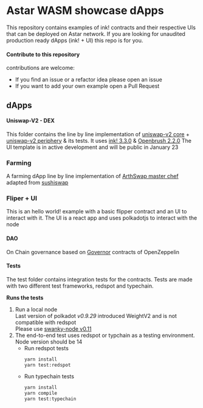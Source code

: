 # Astar WASM showcase dApps
This repository contains examples of ink! contracts and their respective UIs that can be deployed on Astar network.
If you are looking for unaudited production ready dApps (ink! + UI) this repo is for you.

#### Contribute to this repository
contributions are welcome:
- If you find an issue or a refactor idea please open an issue
- If you want to add your own example open a Pull Request

## dApps
#### Uniswap-V2 - DEX
This folder contains the line by line implementation of [uniswap-v2 core](https://github.com/Uniswap/v2-core) + [uniswap-v2 periphery](https://github.com/Uniswap/v2-periphery) & its tests. It uses [ink! 3.3.0](https://github.com/paritytech/ink/tree/v3.3.0) & [Openbrush 2.2.0](https://github.com/Supercolony-net/openbrush-contracts/tree/v2.2.0)
The UI template is in active development and will be public in January 23

### Farming
A farming dApp line by line implementation of [ArthSwap master chef](https://github.com/ArthSwap/ArthSwap-MasterChef) adapted from 
[sushiswap](https://github.com/sushiswap/sushiswap/blob/archieve/canary/contracts/MasterChefV2.sol) 

### Fliper + UI 
This is an hello world! example with a basic flipper contract and an UI to interact with it.
The UI is a react app and uses polkadotjs to interact with the node

#### DAO
On Chain governance based on [Governor](https://github.com/OpenZeppelin/openzeppelin-contracts/tree/master/contracts/governance) contracts of OpenZeppelin

#### Tests
The test folder contains integration tests for the contracts. Tests are made with two different test frameworks, redspot and typechain.

**Runs the tests**
1. Run a local node \
   Last version of polkadot *v0.9.29* introduced WeightV2 and is not compatible with redspot \
   Please use [swanky-node v0.11](https://github.com/AstarNetwork/swanky-node/releases/tag/v0.11.0) 
2. The end-to-end test uses redspot or typchain as a testing environment. Node version should be 14
   - Run redspot tests
     ```bash
     yarn install
     yarn test:redspot
     ```
   - Run typechain tests
     ```bash
     yarn install
     yarn compile
     yarn test:typechain
     ```
